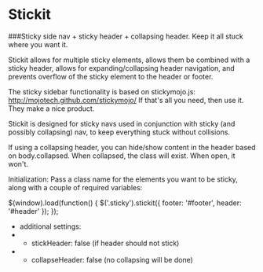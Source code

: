 Stickit
=======

###Sticky side nav + sticky header + collapsing header. Keep it all stuck where you want it.

Stickit allows for multiple sticky elements, allows them be combined with a sticky header,
allows for expanding/collapsing header navigation,  and prevents overflow of the sticky element to the
header or footer.

The sticky sidebar functionality is based on stickymojo.js: http://mojotech.github.com/stickymojo/
If that's all you need, then use it. They make a nice product. 

Stickit is designed for sticky navs used in conjunction with sticky (and possibly collapsing) nav, to keep everything stuck without collisions.

If using a collapsing header, you can hide/show content in the header based on body.collapsed. 
When collapsed, the class will exist. When open, it won't.


Initialization:
Pass a class name for the elements you want to be sticky, along with a couple of required variables:

$(window).load(function() {
    $('.sticky').stickit({
    footer:  '#footer',
    header:  '#header'
  });
});

* additional settings:
* - stickHeader: false      (if header should not stick)
* - collapseHeader: false   (no collapsing will be done)
